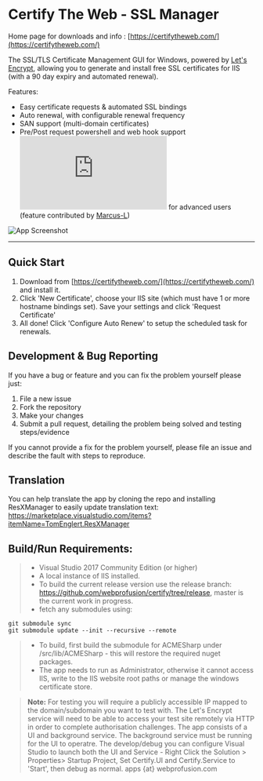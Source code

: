 # Certify The Web - SSL Manager

Home page for downloads and info : [https://certifytheweb.com/](https://certifytheweb.com/)

The SSL/TLS Certificate Management GUI for Windows, powered by [Let's Encrypt](https://letsencrypt.org/), allowing you to generate and install free SSL certificates for IIS (with a 90 day expiry and automated renewal).

Features:
- Easy certificate requests & automated SSL bindings
- Auto renewal, with configurable renewal frequency
- SAN support (multi-domain certificates)
- Pre/Post request powershell and web hook support ![scripting hooks](https://github.com/webprofusion/certify/blob/master/docs/Request%20Script%20Hooks.md) for advanced users (feature contributed by [Marcus-L](https://github.com/Marcus-L))

![App Screenshot](https://certifytheweb.com/images/screen3.png)


----------
Quick Start
----------
1. Download from [https://certifytheweb.com/](https://certifytheweb.com/) and install it.
2. Click 'New Certificate', choose your IIS site (which must have 1 or more hostname bindings set). Save your settings and click 'Request Certificate'
3. All done! Click 'Configure Auto Renew' to setup the scheduled task for renewals.

Development & Bug Reporting
-------------

If you have a bug or feature and you can fix the problem yourself please just:

   1. File a new issue
   2. Fork the repository
   2. Make your changes 
   3. Submit a pull request, detailing the problem being solved and testing steps/evidence
   
If you cannot provide a fix for the problem yourself, please file an issue and describe the fault with steps to reproduce.

Translation
------------

You can help translate the app by cloning the repo and installing ResXManager to easily update translation text:
https://marketplace.visualstudio.com/items?itemName=TomEnglert.ResXManager



Build/Run Requirements:
----------------------

> - Visual Studio 2017 Community Edition (or higher) 
> - A local instance of IIS installed.
> - To build the current release version use the release branch: https://github.com/webprofusion/certify/tree/release, master is the current work in progress.
> - fetch any submodules using:
```
git submodule sync
git submodule update --init --recursive --remote
```

> - To build, first build the submodule for ACMESharp under /src/lib/ACMESharp - this will restore the required nuget packages.
> - The app needs to run as Administrator, otherwise it cannot access IIS, write to the IIS website root paths or manage the windows certificate store.

> **Note:**  For testing you will require a publicly accessible IP mapped to the domain/subdomain you want to test with. The Let's Encrypt service will need to be able to access your test site remotely via HTTP in order to complete authorisation challenges.
> The app consists of a UI and background service. The background service must be running for the UI to operatre. The develop/debug you can configure Visual Studio to launch both the UI and Service - Right Click the Solution > Properties> Startup Project, Set Certify.UI and Certify.Service to 'Start', then debug as normal. 
apps {at} webprofusion.com


